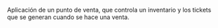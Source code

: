 Aplicación de un punto de venta, que controla un inventario y los tickets que se generan cuando se hace una venta.
